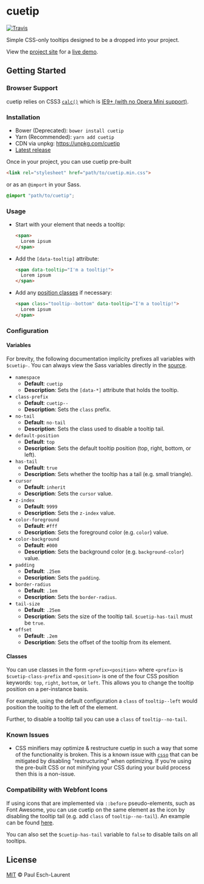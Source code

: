 # cuetip

[![Travis](https://img.shields.io/travis/Pinjasaur/cuetip.svg)](https://travis-ci.org/Pinjasaur/cuetip)

Simple CSS-only tooltips designed to be a dropped into your project.

View the [project site][site] for a [live demo][demo].

## Getting Started

### Browser Support

cuetip relies on CSS3 [`calc()`][css-calc] which is [IE9+ (with no Opera Mini support)][ciu-calc].

### Installation

- Bower (Deprecated): `bower install cuetip`
- Yarn (Recommended): `yarn add cuetip`
- CDN via unpkg: https://unpkg.com/cuetip
- [Latest release][latest]

Once in your project, you can use cuetip pre-built
```html
<link rel="stylesheet" href="path/to/cuetip.min.css">
```

or as an `@import` in your Sass.
```scss
@import "path/to/cuetip";
```

### Usage

- Start with your element that needs a tooltip:
  ```html
  <span>
    Lorem ipsum
  </span>
  ```
- Add the `[data-tooltip]` attribute:
  ```html
  <span data-tooltip="I'm a tooltip!">
    Lorem ipsum
  </span>
  ```
- Add any [position classes](#classes) if necessary:
  ```html
  <span class="tooltip--bottom" data-tooltip="I'm a tooltip!">
    Lorem ipsum
  </span>
  ```

### Configuration

#### Variables
For brevity, the following documentation implicity prefixes all variables with
`$cuetip-`. You can always view the Sass variables directly in the
[source][source].

- `namespace`
    - **Default**: `cuetip`
    - **Description**: Sets the `[data-*]` attribute that holds the tooltip.
- `class-prefix`
    - **Default**: `cuetip--`
    - **Description**: Sets the `class` prefix.
- `no-tail`
    - **Default**: `no-tail`
    - **Description**: Sets the class used to disable a tooltip tail.
- `default-position`
    - **Default**: `top`
    - **Description**: Sets the default tooltip position (top, right, bottom,
    or left).
- `has-tail`
    - **Default**: `true`
    - **Description**: Sets whether the tooltip has a tail (e.g. small triangle).
- `cursor`
    - **Default**: `inherit`
    - **Description**: Sets the `cursor` value.
- `z-index`
    - **Default**: `9999`
    - **Description**: Sets the `z-index` value.
- `color-foreground`
    - **Default**: `#fff`
    - **Description**: Sets the foreground color (e.g. `color`) value.
- `color-background`
    - **Default**: `#000`
    - **Description**: Sets the background color (e.g. `background-color`) value.
- `padding`
    - **Default**: `.25em`
    - **Description**: Sets the `padding`.
- `border-radius`
    - **Default**: `.1em`
    - **Description**: Sets the `border-radius`.
- `tail-size`
    - **Default**: `.25em`
    - **Description**: Sets the size of the tooltip tail. `$cuetip-has-tail`
    must be `true`.
- `offset`
    - **Default**: `.2em`
    - **Description**: Sets the offset of the tooltip from its element.

#### Classes
You can use classes in the form `<prefix><position>` where `<prefix>` is
`$cuetip-class-prefix` and `<position>` is one of the four CSS position
keywords: `top`, `right`, `bottom`, or `left`. This allows you to change the
tooltip position on a per-instance basis.

For example, using the default configuration a `class` of `tooltip--left` would
position the tooltip to the left of the element.

Further, to disable a tooltip tail you can use a `class` of `tooltip--no-tail`.

### Known Issues
- CSS minifiers may optimize & restructure cuetip in such a way that some of the
  functionality is broken. This is a known issue with [`csso`][csso] that can be
  mitigated by disabling "restructuring" when optimizing. If you're using the
  pre-built CSS or not minifying your CSS during your build process then this is
  a non-issue.

### Compatibility with Webfont Icons
If using icons that are implemented via `::before` pseudo-elements, such as Font
Awesome, you can use cuetip on the same element as the icon by disabling the
tooltip tail (e.g. add `class` of `tooltip--no-tail`). An example can be found
[here][ex-fa].

You can also set the `$cuetip-has-tail` variable to `false` to disable tails
on all tooltips.

## License

[MIT][license] &copy; Paul Esch-Laurent

[ex-fa]: https://codepen.io/Pinjasaur/pen/vRqOqZ
[csso]: https://github.com/css/csso
[css-calc]: https://developer.mozilla.org/en-US/docs/Web/CSS/calc
[ciu-calc]: https://caniuse.com/#feat=calc
[license]: https://pinjasaur.mit-license.org/2016
[latest]: https://github.com/Pinjasaur/cuetip/releases/latest
[source]: /src/cuetip.scss
[site]: https://pinjasaur.github.io/cuetip/
[demo]: https://pinjasaur.github.io/cuetip/#demo
